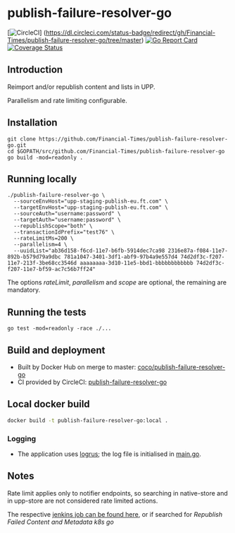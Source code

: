 # publish-failure-resolver-go

[![CircleCI](https://dl.circleci.com/status-badge/img/gh/Financial-Times/publish-failure-resolver-go/tree/master.svg?style=svg&circle-token=CCIPRJ_AafnQ3k8Cj7ofMuCTuWtZa_ddab9cb4d80553371a0fa13d17c02811554d349e)] (https://dl.circleci.com/status-badge/redirect/gh/Financial-Times/publish-failure-resolver-go/tree/master) [![Go Report Card](https://goreportcard.com/badge/github.com/Financial-Times/publish-failure-resolver-go)](https://goreportcard.com/report/github.com/Financial-Times/publish-failure-resolver-go) [![Coverage Status](https://coveralls.io/repos/github/Financial-Times/publish-failure-resolver-go/badge.svg?branch=feature/UPPSF-1102-duplicate-uuids)](https://coveralls.io/github/Financial-Times/publish-failure-resolver-go?branch=master)

## Introduction

Reimport and/or republish content and lists in UPP.

Parallelism and rate limiting configurable.

## Installation

```
git clone https://github.com/Financial-Times/publish-failure-resolver-go.git
cd $GOPATH/src/github.com/Financial-Times/publish-failure-resolver-go
go build -mod=readonly .
```

## Running locally

```
./publish-failure-resolver-go \
  --sourceEnvHost="upp-staging-publish-eu.ft.com" \
  --targetEnvHost="upp-staging-publish-eu.ft.com" \
  --sourceAuth="username:password" \
  --targetAuth="username:password" \
  --republishScope="both" \
  --transactionIdPrefix="test76" \
  --rateLimitMs=200 \
  --parallelism=4 \
  --uuidList="ab36d158-f6cd-11e7-b6fb-5914dec7ca98 2316e87a-f084-11e7-892b-b579d79a9dbc 781a1047-3401-3df1-abf9-97b4a9e557d4 74d2df3c-f207-11e7-213f-3be68cc3546d aaaaaaaa-3d10-11e5-bbd1-bbbbbbbbbbbb 74d2df3c-f207-11e7-bf59-ac7c56b7ff24"
```

The options _rateLimit_, _parallelism_ and _scope_ are optional, the remaining are mandatory.

## Running the tests                  

```shell
go test -mod=readonly -race ./...
```

## Build and deployment

- Built by Docker Hub on merge to master: [coco/publish-failure-resolver-go](https://hub.docker.com/r/coco/publish-failure-resolver-go/)
- CI provided by CircleCI: [publish-failure-resolver-go](https://circleci.com/gh/Financial-Times/publish-failure-resolver-go)

## Local docker build

```sh
docker build -t publish-failure-resolver-go:local .
```

### Logging

* The application uses [logrus](https://github.com/sirupsen/logrus); the log file is initialised in [main.go](cmd/publish-failure-resolver-go/main.go).

## Notes

Rate limit applies only to notifier endpoints, so searching in native-store and in upp-store are not considered rate limited actions.

The respective [jenkins job can be found here](https://upp-jenkins-k8s-prod.upp.ft.com/job/publish-utils/job/OLD%20-%20For%20Developers%20-%20Republish%20Failed%20Content%20and%20Metadata/), or if searched for _Republish Failed Content and Metadata k8s go_
